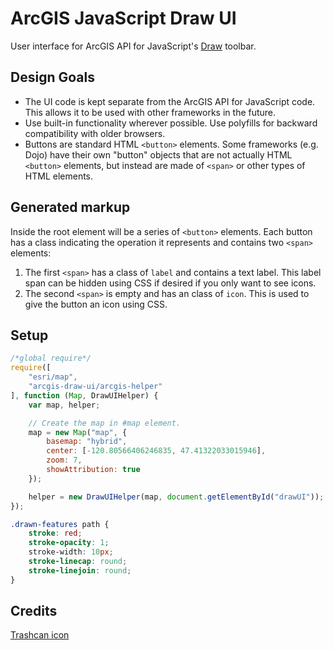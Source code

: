 ArcGIS JavaScript Draw UI
=========================

User interface for ArcGIS API for JavaScript's [Draw] toolbar.

## Design Goals ##

* The UI code is kept separate from the ArcGIS API for JavaScript code. This allows it to be used with other frameworks in the future.
* Use built-in functionality wherever possible. Use polyfills for backward compatibility with older browsers.
* Buttons are standard HTML `<button>` elements. Some frameworks (e.g. Dojo) have their own "button" objects that are not actually HTML `<button>` elements, but instead are made of `<span>` or other types of HTML elements.

## Generated markup ##

Inside the root element will be a series of `<button>` elements.  Each button has a class indicating the operation it represents and contains two `<span>` elements: 

1. The first `<span>` has a class of `label` and contains a text label. This label span can be hidden using CSS if desired if you only want to see icons.
2. The second `<span>` is empty and has an class of `icon`. This is used to give the button an icon using CSS.

## Setup ##

```javascript
/*global require*/
require([
	"esri/map",
	"arcgis-draw-ui/arcgis-helper"
], function (Map, DrawUIHelper) {
	var map, helper;

	// Create the map in #map element.
	map = new Map("map", {
		basemap: "hybrid",
		center: [-120.80566406246835, 47.41322033015946],
		zoom: 7,
		showAttribution: true
	});

	helper = new DrawUIHelper(map, document.getElementById("drawUI"));
});
```

```css
.drawn-features path {
    stroke: red;
    stroke-opacity: 1;
    stroke-width: 10px;
    stroke-linecap: round;
    stroke-linejoin: round;
}
```

## Credits ##

[Trashcan icon](https://openclipart.org/detail/141991/trashcan)

[CustomEvents]:https://developer.mozilla.org/en-US/docs/Web/API/CustomEvent
[browsers that do not support CustomEvents]:https://developer.mozilla.org/en-US/docs/Web/API/CustomEvent#Browser_compatibility
[dojo/on]:https://dojotoolkit.org/reference-guide/dojo/on.html
[Draw]:https://developers.arcgis.com/javascript/jsapi/draw-amd.html